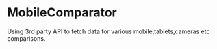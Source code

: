 # MobileComparator

Using 3rd party API to fetch data for various mobile,tablets,cameras etc comparisons.
